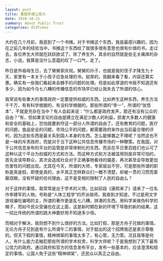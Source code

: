 ```yaml
---
layout: post
title: 重提所谓公信力
date: 2010-10-21
summary: About Public Trust
categories: OldTimes
---
```


大约在几个月前，我逛到了一个书摊。对于书摊这个东西，我是最感兴趣的，因为在之前几年的经验当中，书摊这个东西给了我很多很有意思也很有价值的书。走过去，各位养生大师就在跃跃欲试了。除了养生外，其余的自然就是些无关痛痒的杂志，小说。我算是没什么意蕴的叹了一口气，走了。

昨日是外祖母生日，去了舅舅家庆祝。舅舅的孙子，也就是我的侄子才降生九十天，家里有一本关于小孩子应急处理的书。挺厚的，我翻来看了看，内容还算实惠。确实有一些我们看起来会棘手的问题的处理。但是如此厚道的书我不知道还有多少，因为如今乌七八糟的传播信息的市场早已经让我失去了所谓的信心。

我常说有些重大的事情政府一定要提供权威的东西。比如养生这种东西，养生方法千千万，有有科学根据的，有没科学根据的。那些所谓的“李一”，所谓的“张悟本”，不就是充杂在当中？有人会起来说：“什么都是政府发声，那还有没有公众的自由？”有，但如果言论的自由是建立在满足少数人的利益，损害大多数人的健康和安全的基础上，恐怕就要剥夺这一部分人所谓的自由了。还有教育的问题，医疗的问题，食品安全的问题，市场公平的问题，都需要政府来作出当前最合理的评判，因为这些东西是最关系到国人本身的东西。怎么能够置之不理呢？当然这也不是一味的斥责政府，而是对于当下这种公共信息传播市场的一种鞭策。在我国，对于公共信息发布的平台的监管是非常体制化的东西，而且在平日里百姓们也认可了这种以这个平台为权威的方式和方法。而这种方式和方法被滥用则是非常可怕的，首先会误导群众，其次会造成社会对于正确事物看待的偏差，再次甚至会导致更加伤害性的问题出现。尤其在今天，所谓的大师，专家层出不穷，可是那些所谓的职称是真是假，即使是真的，水平真正怎样群众们一概不清楚，却被一贯的习惯而蒙蔽双眼，没有怀疑的任何理由，这不是变相的限制了人民的自由么？

对于这样的事情，我常常是出于学术的义愤。比如前段《康熙来了》请来了一位名作李建军的人物。号称是“人体工程学”的开派祖师。我查到才知道，不过是用文字游戏骗吃骗喝的主，所谓的著作更是乱七八糟，拼凑的东西。用科学来做伪科学的幌子，而如今民众受骗也在这上面，这是新时期在新的环境下导致的新的结果。这一招比传统的所谓的跳大神要好用不知道多少倍。

而相对于解决，我则想不到什么很好的方法。比如打假，那是方舟子兄做的事情。无论方舟子兄到底有什么所谓牛二的事情，对于挺出的这个招牌我还是表示尊敬的。但天下假的事情，精神绑架的事情太多了，有心管，无力管。况且我等是何人，有什么能力去触犯那些所谓的学术权贵，科学大师呢？于是我想到了天下最有公信力的政府。通过政府和官方的信息发布平台，发布一些基本的，应该澄清和规定的事情。让国人免于这些“精神绑架”，还民众以真正之自由。
